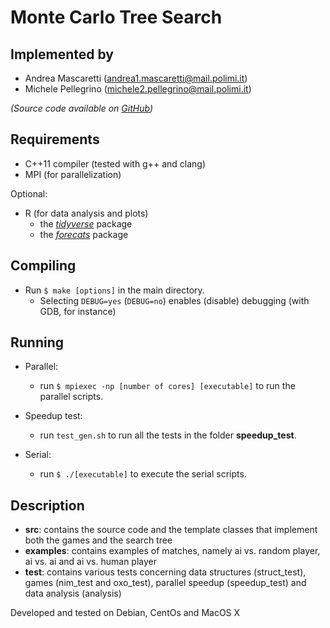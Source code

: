 # Monte Carlo Tree Search

## Implemented by

- Andrea Mascaretti (andrea1.mascaretti@mail.polimi.it)
- Michele Pellegrino (michele2.pellegrino@mail.polimi.it)

*(Source code available on [GitHub](https://github.com/mascaretti/mcts.git))*

## Requirements

- C++11 compiler (tested with g++ and clang)
- MPI (for parallelization)

Optional:
- R (for data analysis and plots)
  * the [*tidyverse*](https://www.tidyverse.org/) package
  * the [*forecats*](https://forcats.tidyverse.org/) package

## Compiling

- Run `$ make [options]` in the main directory.
  * Selecting `DEBUG=yes` (`DEBUG=no`) enables (disable) debugging (with GDB, for instance)

## Running

- Parallel:
  * run `$ mpiexec -np [number of cores] [executable]` to run the parallel scripts.

- Speedup test:
  * run `test_gen.sh` to run all the tests in the folder **speedup_test**.

- Serial:
  * run `$ ./[executable]` to execute the serial scripts.

## Description

- **src**:        contains the source code and the template classes that implement both the games and
            the search tree
- **examples**:   contains examples of matches, namely ai vs. random player, ai vs. ai and
            ai vs. human player
- **test**:       contains various tests concerning data structures (struct_test), games (nim_test
            and oxo_test), parallel speedup (speedup_test) and data analysis (analysis)


Developed and tested on Debian, CentOs and MacOS X
